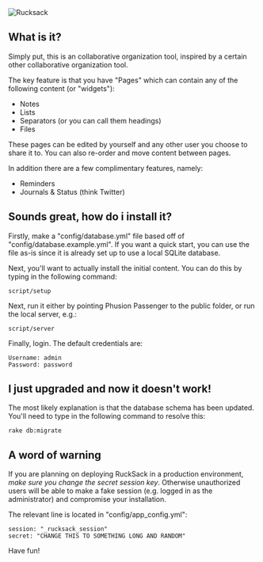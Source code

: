 
<img src="http://cloud.github.com/downloads/jamesu/rucksack/rckguy-lsm.png" alt="Rucksack"/>

## What is it?

Simply put, this is an collaborative organization tool, 
inspired by a certain other collaborative organization tool. 

The key feature is that you have "Pages" which can contain 
any of the following content (or "widgets"):

* Notes
* Lists
* Separators (or you can call them headings)
* Files

These pages can be edited by yourself and any other 
user you choose to share it to. 
You can also re-order and move content between pages. 

In addition there are a few complimentary features, namely:

* Reminders
* Journals & Status (think Twitter)

## Sounds great, how do i install it?

Firstly, make a "config/database.yml" file based off of 
"config/database.example.yml". If you want a quick start, 
you can use the file as-is since it is already set up to 
use a local SQLite database.

Next, you'll want to actually install the initial content. 
You can do this by typing in the following command: 

    script/setup

Next, run it either by pointing Phusion Passenger to the 
public folder, or run the local server, e.g.:

    script/server

Finally, login. The default credentials are:

    Username: admin
    Password: password

## I just upgraded and now it doesn't work!

The most likely explanation is that the database schema has been updated. You'll need to type in the following command to resolve this:

    rake db:migrate

## A word of warning

If you are planning on deploying RuckSack in a production environment, *make sure you change the secret session key*. Otherwise unauthorized users will be able to make a fake session (e.g. logged in as the administrator) and compromise your installation.

The relevant line is located in "config/app_config.yml":

    session: "_rucksack_session"
    secret: "CHANGE THIS TO SOMETHING LONG AND RANDOM"

Have fun!
